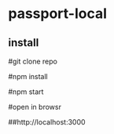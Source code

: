 # passport-local
## install

#git clone repo

#npm install

#npm start

#open in browsr

##http://localhost:3000

